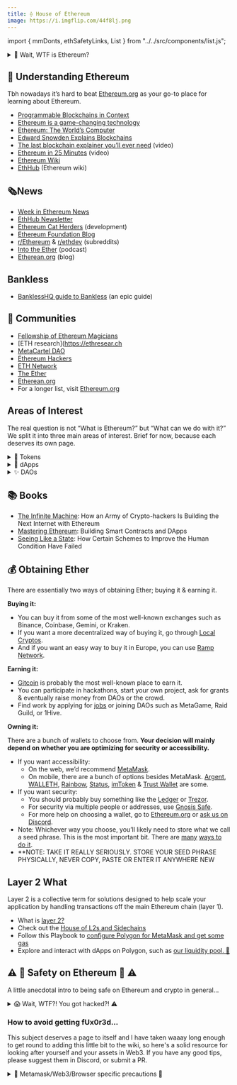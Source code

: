 ```yaml
---
title: ⟠ House of Ethereum
image: https://i.imgflip.com/44f8lj.png
---
```


import { mmDonts, ethSafetyLinks, List } from "../../src/components/list.js";

<details>
<summary>🤔 Wait, WTF is Ethereum?</summary>
<br />

I won’t be going into Merkle trees, hashes, mining & how it all fits to make up the blockchain because there are plenty of existing materials explaining this. What I want to do here is give a high-level overview of the importance of this technology.

One of the main breakthroughs that Bitcoin made was to enable scarcity in the digital realm. Whereas previously, anything digital could just be copied & pasted - bitcoin couldn't.

Combined with the fact that it has no admin that can just decide to mint more coins outside the prescribed rules of the game, seize your funds or alter the history; it made bitcoin the first global currency that isn’t issued by any nation-state.

But, you know, it's still just a currency. You can send it, you can receive it, but that’s about it. Then along came a young wizard named Vitalik, thinking something like: “We should take this blockchain thing & allow people to program it to do anything.”

Now we have what is basically an admin-less database, able to run any arbitrary function. This allows us to build a data infrastructure layer that isn’t controlled by any centralized entity. These so-called smart-contracts allow you to enter agreements & exchange value with strangers, resting assured they can’t screw you over.

Do you see how powerful this is?

The [inability to make databases talk to each other](https://media.consensys.net/programmable-blockchains-in-context-ethereum-s-future-cd8451eb421e) enabled centralized middlemen such as Visa to sweep in, monopolize and start taking something like 1.5% off each transaction for being the global settlement layer between bank accounts; Paypal did the same for the online realm.

These were necessary evils; no longer necessary. Running on Ethereum, services of the future will not only be interoperable but composable. Imagine talking to your friends, ordering a new laptop & investing; all through a single interface.

You will often hear us refer to this whole space as Web3 - the next era of the internet. While the Web2 era was dominated by huge centralized service providers such as Amazon, Facebook & Uber, the promise of [Web3](http://blockchainhub.net/web3-decentralized-web/) is an internet of decentralized peer-to-peer protocols, platforms & applications; tokenized & in the hands of their users.

"Ethereum is a game-changing technology." - Virgil Griffith

### To recap:

- There are no administrators in the Ethereum network.
- The ledger contains a full history of all the changes that ever happened.
- This allows us to have a source of truth we can be sure hasn’t been tampered with.
- This single database that can’t be hijacked or coerced allows people who don’t trust each other to exchange value and build decentralized, interoperable applications & organizations.

</details>

## 🧐 Understanding Ethereum

Tbh nowadays it’s hard to beat [Ethereum.org](http://ethereum.org) as your go-to place for learning about Ethereum.

- [Programmable Blockchains in Context](https://media.consensys.net/programmable-blockchains-in-context-ethereum-s-future-cd8451eb421e)
- [Ethereum is a game-changing technology](https://medium.com/@virgilgr/ethereum-is-game-changing-technology-literally-d67e01a01cf8)
- [Ethereum: The World’s Computer](https://www.abra.com/resources/worlds-computer/)
- [Edward Snowden Explains Blockchains](https://www.aclu.org/blog/privacy-technology/internet-privacy/edward-snowden-explains-blockchain-his-lawyer-and-rest-us)
- [The last blockchain explainer you’ll ever need](https://www.youtube.com/watch?v=OgcBkARJybg) (video)
- [Ethereum in 25 Minutes](https://www.youtube.com/watch?v=66SaEDzlmP4) (video)
- [Ethereum Wiki](https://eth.wiki/)
- [EthHub](https://docs.ethhub.io/) (Ethereum wiki)

## 🗞️News

- [Week in Ethereum News](https://weekinethereumnews.com/)
- [EthHub Newsletter](https://ethhub.substack.com/)
- [Ethereum Cat Herders](https://www.ethereumcatherders.com/) (development)
- [Ethereum Foundation Blog](https://blog.ethereum.org/)
- [r/Ethereum](https://www.reddit.com/r/ethereum/) & [r/ethdev](https://www.reddit.com/r/ethdev/) (subreddits)
- [Into the Ether](https://podcast.ethhub.io/) (podcast)
- [Etherean.org](http://etherean.org) (blog)

## Bankless

- [BanklessHQ guide to Bankless](https://newsletter.banklesshq.com/p/-guide-1-starting-with-bankless) (an epic guide)

## 👥 Communities

- [Fellowship of Ethereum Magicians](https://ethereum-magicians.org/)
- [ETH research](https://ethresear.ch
- [MetaCartel DAO](http://metacartel.org/)
- [Ethereum Hackers](https://ethglobal.co/discord)
- [ETH Network](https://t.co/lEsWeGZO3j?amp=1)
- [The Ether](https://theether.io/)
- [Etherean.org](http://etherean.org)
- For a longer list, visit [Ethereum.org](https://ethereum.org/en/community/)

## Areas of Interest

The real question is not “What is Ethereum?” but “What can we do with it?” We split it into three main areas of interest. Brief for now, because each deserves its own page.

<details>
  <summary>🔘 Tokens</summary>
  Tokens on Ethereum allow anyone to start their own cryptocurrency, except currencies are like the least exciting possibility. Tokens can represent your stake in an organization, any physical or digital resource, or an asset, like a house or a rare collectible.
</details>

<details>
  <summary>📱 dApps</summary>
  dApps are decentralized applications running on Ethereum. They are basically collections of interlocking smart contracts used to deliver a product or a service that, at least in theory, doesn’t require you to trust the company behind it, and cannot be shut down or hacked.
</details>

<details>
  <summary>✨ DAOs</summary>
  DAOs (decentralized autonomous organizations), are organizations running on Ethereum.
  The tooling around them is still crude & mainly allows management of decentralized treasuries through voting. [Full post on DAOs here](https://wiki.metagame.wtf/docs/great-houses/house-of-daos).
</details>

## 📚 Books

- [The Infinite Machine](https://www.harpercollins.com/products/the-infinite-machine-camila-russo?variant=32123333836834): How an Army of Crypto-hackers Is Building the Next Internet with Ethereum
- [Mastering Ethereum](https://www.goodreads.com/book/show/42815383-mastering-ethereum): Building Smart Contracts and DApps
- [Seeing Like a State](https://www.goodreads.com/book/show/20186.Seeing_Like_a_State): How Certain Schemes to Improve the Human Condition Have Failed

## 💰 Obtaining Ether

There are essentially two ways of obtaining Ether; buying it & earning it.

**Buying it:**

- You can buy it from some of the most well-known exchanges such as Binance, Coinbase, Gemini, or Kraken.
- If you want a more decentralized way of buying it, go through [Local Cryptos](https://localcryptos.com/).
- And if you want an easy way to buy it in Europe, you can use [Ramp Network](https://ramp.network/).

**Earning it:**

- [Gitcoin](http://gitcoin.co/) is probably the most well-known place to earn it.
- You can participate in hackathons, start your own project, ask for grants & eventually raise money from DAOs or the crowd.
- Find work by applying for [jobs](https://cryptocurrencyjobs.co/ethereum/) or joining DAOs such as MetaGame, Raid Guild, or 1Hive.

**Owning it:**

There are a bunch of wallets to choose from. **Your decision will mainly depend on whether you are optimizing for security or accessibility.**

- If you want accessibility:
  - On the web, we’d recommend [MetaMask](https://metamask.io/).
  - On mobile, there are a bunch of options besides MetaMask. [Argent](https://www.argent.xyz/), [WALLETH](https://walleth.org/), [Rainbow](https://rainbow.me/), [Status](https://status.im/), [imToken](https://token.im/) & [Trust Wallet](https://trustwallet.com/) are some.
- If you want security:
  - You should probably buy something like the [Ledger](https://www.ledger.com/) or [Trezor](https://trezor.io/).
  - For security via multiple people or addresses, use [Gnosis Safe](https://gnosis-safe.io).
  - For more help on choosing a wallet, go to [Ethereum.org](https://ethereum.org/en/wallets/find-wallet/) or [ask us on Discord](https://discord.gg/6JFXC9T).
- Note: Whichever way you choose, you’ll likely need to store what we call a seed phrase. This is the most important bit. There are [many](https://www.google.com/search?client=firefox-b-d&q=storing+your+seed+phrase) [ways to do it](https://blog.trezor.io/https-blog-trezor-io-keep-your-seed-phrase-away-from-lions-edcc105457a0).
- **NOTE: TAKE IT REALLY SERIOUSLY. STORE YOUR SEED PHRASE PHYSICALLY, NEVER COPY, PASTE OR ENTER IT ANYWHERE NEW


## Layer 2 What

Layer 2 is a collective term for solutions designed to help scale your application by handling transactions off the main Ethereum chain (layer 1). 

- What is [layer 2?](https://ethereum.org/en/layer-2/)  
- Check out the [House of L2s and Sidechains](https://wiki.metagame.wtf/great-houses/house-of-L2s)
- Follow this Playbook to [configure Polygon for MetaMask and get some gas](https://wiki.metagame.wtf/playbooks/how-to-install-wallet-get-gas.md) 
- Explore and interact with dApps on Polygon, such as [our liquidity pool. 🌱](https://app.balancer.fi/#/polygon/pool/0x8a8fcd351ed553fc75aecbc566a32f94471f302e000100000000000000000081)



## ⚠️ 🚨 Safety on Ethereum 🚨 ⚠️

A little anecdotal intro to being safe on Ethereum and crypto in general...

<details>
  <summary>😱 Wait, WTF?! You got hacked?! ⚠️</summary>
  <br />

A week ago I was excited to be onboarding my girlfriend into crypto...sending some SEED to her new wallet. 5 minutes after sending her some ETH from my mobile, 5 hours after receiving my SEED for November, I'd been hacked and lost most of my SEED and some other tokens that I've been HODLing to feck for months. 😱 I let my guard down and my precious SEED drained within seconds. She never got her SEED. Tokens from two of my Metamask wallets sold in minutes by a bot. The source of this rancid event? It seems it was a Metamask (Beta) app update pushed as a 'manual update' from the Huawei app store. 😱 I don't remember signing myself up for the 'beta' program.

I was being lazy and thought I'd make a transfer using the Metamask app but had to add my wallet again after re-installing. I was distracted and missed subtle differences in the app I downloaded and the authentic app. The authentic app didn't ask for the seed phrase, but the compromised app had the seed phrase as the **_only_** option. The interface was the same but once I'd entered the seed phrase, the screen I expected was actually a badly rendered webpage with a random wallet address and a bunch of dead links. By the time I'd removed the app and checked my wallets in the browser and Etherscan, everything but my pooled tokens were being sold, from two wallets. My Ledger wallet that had been linked to Metamask was untouched.

70% of the crypto I have worked hard for and invested my hard-earned cash into over several months...gone before you could say "Justin Sun".

![](https://i.imgflip.com/44f8lj.png)

My mistake was to use my mobile device to interact with my crypto and I let my guard down in an exciting moment. I thought I was pretty savvy with OpSec and work in development, so I'm not a novice with tech and I've survived years without falling for this shit. I am now mainly using my hardware wallet and will be getting a new one for cold storage and will be upping my OpSec.

Please be careful out there and protect your SEED!!! ⚔️💜🌱💜⚔️

I was so glad to be part of MetaFam and be able to talk to people who were able to help me manage the situation and recover my LP tokens and ENS when I had a bit of a melt down. 🙏🏻

</details>

### How to avoid getting fUx0r3d...

This subject deserves a page to itself and I have taken waaay long enough to get round to adding this little bit to the wiki, so here's a solid resource for looking after yourself and your assets in Web3. If you have any good tips, please suggest them in Discord, or submit a PR.

<List data={ethSafetyLinks} />

<details>
  <summary>🦊 Metamask/Web3/Browser specific precautions 👀</summary>
  <br />

<p>These MM specific tips came from our very own Saimano. 🙏🏻</p>
<List data={mmDonts} type={"ol"} />

</details>

